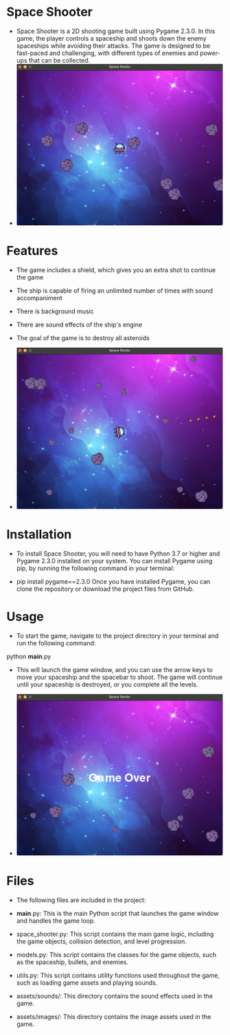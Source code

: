 # Space Shooter
- Space Shooter is a 2D shooting game built using Pygame 2.3.0. In this game, the player controls a spaceship and shoots down the enemy spaceships while avoiding their attacks. The game is designed to be fast-paced and challenging, with different types of enemies and power-ups that can be collected.
- ![ space ](1.png)

# Features
- The game includes a shield, which gives you an extra shot to continue the game
- The ship is capable of firing an unlimited number of times with sound accompaniment
- There is background music
- There are sound effects of the ship's engine
- The goal of the game is to destroy all asteroids

- ![ space ](3.png)

# Installation
- To install Space Shooter, you will need to have Python 3.7 or higher and Pygame 2.3.0 installed on your system. You can install Pygame using pip, by running the following command in your terminal:

- pip install pygame==2.3.0
Once you have installed Pygame, you can clone the repository or download the project files from GitHub.

# Usage
- To start the game, navigate to the project directory in your terminal and run the following command:

python __main__.py
- This will launch the game window, and you can use the arrow keys to move your spaceship and the spacebar to shoot. The game will continue until your spaceship is destroyed, or you complete all the levels.

- ![ space ](2.png)

# Files
- The following files are included in the project:

- __main__.py: This is the main Python script that launches the game window and handles the game loop.
- space_shooter.py: This script contains the main game logic, including the game objects, collision detection, and level progression.
- models.py: This script contains the classes for the game objects, such as the spaceship, bullets, and enemies.
- utils.py: This script contains utility functions used throughout the game, such as loading game assets and playing sounds.
- assets/sounds/: This directory contains the sound effects used in the game.
- assets/images/: This directory contains the image assets used in the game.
